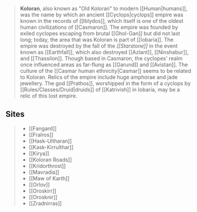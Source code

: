 ---
---

> **Koloran**, also known as "Old Koloran" to modern [[Human|humans]], was the name by which an ancient [[Cyclops|cyclops]] empire was known in the records of [[Iblydos]], which itself is one of the oldest human civilizations of [[Casmaron]]. The empire was founded by exiled cyclopes escaping from brutal [[Ghol-Gan]] but did not last long; today, the area that was Koloran is part of [[Iobaria]]. The empire was destroyed by the fall of the *[[Starstone]]* in the event known as [[Earthfall]], which also destroyed [[Azlant]], [[Ninshabur]], and [[Thassilon]].
> Though based in Casmaron, the cyclopes' realm once influenced areas as far-flung as [[Garund]] and [[Avistan]].
> The culture of the [[Casmar human ethnicity|Casmar]] seems to be related to Koloran. Relics of the empire include huge amphorae and jade jewellery.
> The god [[Prathos]], worshipped in the form of a cyclops by [[Rules/Classes/Druid|druids]] of [[Katrivish]] in Iobaria, may be a relic of this lost empire.


## Sites

> - [[Fangard]]
> - [[Fralros]]
> - [[Hask-Ultharan]]
> - [[Kask-Kirrulthar]]
> - [[Kirya]]
> - [[Koloran Roads]]
> - [[Kridorthrost]]
> - [[Mavradia]]
> - [[Maw of Karth]]
> - [[Orlov]]
> - [[Oroskirr]]
> - [[Orosknir]]
> - [[Zradnirras]]






